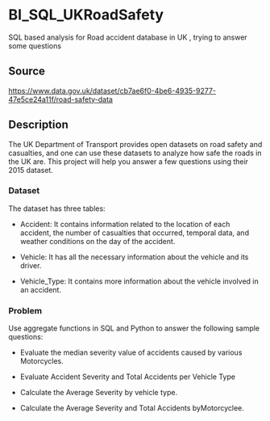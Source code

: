 # BI_SQL_UKRoadSafety
SQL based analysis for Road accident database in UK , trying to answer some questions

## Source
https://www.data.gov.uk/dataset/cb7ae6f0-4be6-4935-9277-47e5ce24a11f/road-safety-data

## Description
The UK Department of Transport provides open datasets on road safety and casualties, and one can use these datasets to analyze how safe the roads in the UK are. This project will help you answer a few questions using their 2015 dataset.

### Dataset

The dataset has three tables:

- Accident: It contains information related to the location of each accident, the number of casualties that occurred, temporal data, and weather conditions on the day of the accident.

- Vehicle: It has all the necessary information about the vehicle and its driver.

- Vehicle_Type: It contains more information about the vehicle involved in an accident.

### Problem
Use aggregate functions in SQL and Python to answer the following sample questions:

- Evaluate the median severity value of accidents caused by various Motorcycles.

- Evaluate Accident Severity and Total Accidents per Vehicle Type

- Calculate the Average Severity by vehicle type.

- Calculate the Average Severity and Total Accidents byMotorcyclee.

